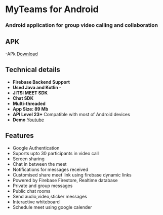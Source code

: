 # MyTeams for Android 
### Android application for group video calling and collaboration

## APK
-APk [Download](https://drive.google.com/file/d/1JvDDEB4R5NE1sEn-ocl--zx76MWvC1XW/view?usp=sharing)

## Technical details
- **Firebase Backend Support**
- **Used Java and Kotlin -** 
- **JITSI MEET SDK** 
- **Chat SDK** 
- **Multi-threaded**
- **App Size: 89 Mb**
- **API Level 23+** Compatible with most of Android devices
- **Demo** [Youtube](https://youtu.be/V_N6l5Ao3vs)


## Features
- Google Authentication
- Suports upto 30 participants in video call
- Screen sharing
- Chat in between the meet
- Notifications for messages received
- Customised share meet link using firebase dynamic links
- Powered by Firebase Firestore, Realtime database 
- Private and group messages 
- Public chat rooms
- Send audio,video,sticker messages
- Interactive whiteboard
- Schedule meet using google calender

